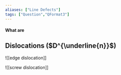 ```yaml
---
aliases: ["Line Defects"]
tags: ["Question","QFormat3"]
---
```


#### What are
## Dislocations ($D^{\underline{n}}$)

![[edge dislocation]]

![[screw dislocation]]